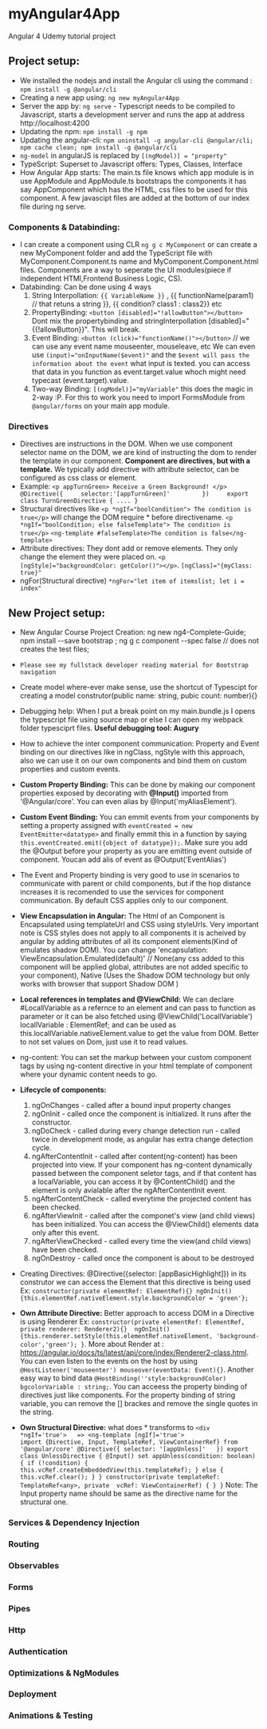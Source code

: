 # myAngular4App
Angular 4 Udemy tutorial project


## Project setup: ##
* We installed the nodejs and install the Angular cli using the command : `npm install -g @angular/cli`
* Creating a new app using: `ng new myAngular4App`
* Server the app by: `ng serve` - Typescript needs to be compiled to Javascript, starts a development server and runs the app at address http://localhost:4200 
* Updating the npm: `npm install -g npm`   
* Updating the angular-cli: `npm uninstall -g angular-cli @angular/cli;  npm cache clean; npm install -g @angular/cli`
* `ng-model` in angularJS is replaced by `[(ngModel)] = "property"`
* TypeScript: Superset to Javascript offers: Types, Classes, Interface
* How Angular App starts: The main.ts file knows which app module is in use AppModule and AppModule.ts bootstraps the components it has say AppComponent which has the HTML, css files to be used for this component. A few javascipt files are added at the bottom of our index file during ng serve.

### Components & Databinding: ###
* I can create a component using CLR `ng g c MyComponent` or can create a new MyComponent folder and add the TypeScript file with MyComponent.Component.ts name and MyComponent.Component.html files. Components are a way to seperate the UI modules(piece if independent HTMl,Frontend Business Logic, CS). 
* Databinding: Can be done using 4 ways
    1. String Interpollation: `{{ VariableName }}` , {{ functionName(param1)  // that retuns a string }}, {{ condition? class1 : class2}} etc
    2. PropertyBinding: `<button [disabled]="!allowButton"></button>` Dont mix the propertybinding and stringInterpollation [disabled]="{{!allowButton}}". This will break. 
    3. Event Binding: `<button (click)="functionName()"></button>`   // we can use any event name mouseenter, mouseleave, etc
       We can even use `(input)="onInputName($event)"`   and the `$event will pass the information about the event` what input is texted. you can access that data in you function as event.target.value whoch might need typecast (<HTMLInputElement>event.target).value. 
    4. Two-way Binding: `[(ngModel)]="myVariable"` this does the magic in 2-way :P. For this to work you need to import FormsModule from `@angular/forms` on your main app module.
    
### Directives ###
* Directives are instructions in the DOM. When we use component selector name on the DOM, we are kind of instructing the dom to render the template in our component. **Component are directives, but with a template.**  We typically add directive with attribute selector, can be configured as css class or element.    
* Example: `<p appTurnGreen> Receive a Green Background! </p>
    @Directive({    
        selector:'[appTurnGreen]'        
    })    
    export class TurnGreenDirective { .... }   `
* Structural directives like  `<p *ngIf="boolCondition"> The condition is true</p>` will change the DOM require * before directivename.     `<p *ngIf="boolCondition; else falseTemplate"> The condition is true</p>`
    `<ng-template #falseTemplate>The condition is false</ng-template>`
* Attribute directives: They dont add or remove elements. They only change the element they were placed on. `<p [ngStyle]="backgroundColor: getColor()"></p>`. `[ngClass]="{myClass: true}"`
* ngFor(Structural directive) `*ngFor="let item of itemslist; let i = index"` 

## New Project setup: 
* New Angular Course Project Creation: ng new ng4-Complete-Guide;  npm install --save bootstrap ; ng g c component --spec false // does not creates the test files; 
* ``Please see my fullstack developer reading material for Bootstrap navigation ``
* Create model where-ever make sense, use the shortcut of Typescipt for creating a model construtor(public name: string, pubic count: number){}
* Debugging help: When I put a break point on my main.bundle.js I opens the typescript file using source map or else I can open my webpack folder typesciprt files. **Useful debugging tool: Augury**
* How to achieve the inter component communication: Property and Event binding on our directives like in ngClass, ngStyle with this approach, also we can use it on our own components and bind them on custom properties and custom events. 
* **Custom Property Binding:** This can be done by making our component properties exposed by decorating with **@Input()** imported from '@Angular/core'. You can even alias by @Input('myAliasElement'). 
* **Custom Event Binding:** You can emmit events from your components by setting a property assigned with `eventCreated = new EventEmitter<datatype>` and finally emmit this in a function by saying `this.eventCreated.emit({object of datatype});`. Make sure you add the @Output before your property as you are emitting event outside of component. Youcan add alis of event as @Output('EventAlias')
* The Event and Property binding is very good to use in scenarios to communicate with parent or child components, but if the hop distance increases it is recomended to use the services for component communication. By default CSS applies only to our component. 
* **View Encapsulation in Angular:** The Html of an Component is Encapsulated using templateUrl and CSS using styleUrls. Very important note is CSS styles does not apply to all components it is acheived by angular by adding attributes of all its component elements(Kind of emulates shadow DOM). You can change 'encapsulation: ViewEncapsulation.Emulated(default)' // None(any css added to this component will be applied global, attributes are not added specific to your component), Native (Uses the Shadow DOM technology but only works with browser that support Shadow DOM )
* **Local references in templates and @ViewChild:** We can declare #LocallVariable as a refernce to an element and can pass to function as parameter or it can be also fetched using @ViewChild('LocallVariable') locallVariable : ElementRef; and can be used as this.locallVariable.nativeElement.value to get the value from DOM. Better to not set values on Dom, just use it to read values. 
* ng-content: You can set the markup between your custom component tags by using ng-content directive in your html template of component where your dynamic content needs to go.

* **Lifecycle of components:** 
    1. ngOnChanges - called after a bound input property changes
    2. ngOnInit - called once the component is initialized. It runs after the constructor. 
    3. ngDoCheck - called during every change detection run - called twice in development mode, as angular has extra change detection cycle. 
    4. ngAfterContentInit - called after content(ng-content) has been projected into view. If your component has ng-content dynamically passed between the component seletor tags, and if that content has a localVariable, you can access it by @ContentChild() and the element is only avialable after the ngAfterContentInit event. 
    5. ngAfterContentCheck - called everytime the projected content has been checked. 
    6. ngAfterViewInit - called after the componet's view (and child views) has been initialized. You can access the @ViewChild() elements data only after this event.
    7. ngAfterViewChecked - called every time the view(and child views) have been checked. 
    8. ngOnDestroy - called once the component is about to be destroyed
* Creating Directives: @Directive({selector: [appBasicHighlight]}) in its construtor we can access the Element that this directive is being used Ex: `constructor(private elementRef: ElementRef){} ngOnInit(){this.elementRef.nativeElement.style.backgroundColor = 'green'};`
* **Own Attribute Directive:** Better approach to access DOM in a Directive is using Renderer Ex: `constructor(private elementRef: ElementRef, private renderer: Renderer2){}  ngOnInit(){this.renderer.setStyle(this.elementRef.nativeElement, 'background-color','green'); }`. More about Render at : https://angular.io/docs/ts/latest/api/core/index/Renderer2-class.html. You can even listen to the events on the host by using `@HostListener('mouseenter') mouseover(eventData: Event){}`. Another easy way to bind data `@HostBinding(''style:backgroundColor) bgcolorVariable : string;`. You can acceess the property binding of directives just like components. For the property binding of string variable, you can remove the [] brackes and remove the single quotes in the string. 
* **Own Structural Directive:** what does * transforms to `<div *ngIf='true'>   => <ng-template [ngIf]='true'>`  
   `import {Directive, Input, TemplateRef, ViewContainerRef} from '@angular/core'
    @Directive({
      selector: '[appUnless]'  
    })
    export class UnlessDirective {
    @Input() set appUnless(condition: boolean) {
       if (!condition) {
          this.vcRef.createEmbeddedView(this.templateRef);
       } else {
       this.vcRef.clear();
       }
    }
      constructor(private templateRef: TemplateRef<any>, private  vcRef: ViewContainerRef) { }
    }`
    Note: The Input property name should be same as the directive name for the structural one. 
### Services & Dependency Injection ###

### Routing ###

### Observables ###

### Forms ###

### Pipes ###

### Http ###

### Authentication ###

### Optimizations & NgModules ###

### Deployment ###

### Animations & Testing ###


